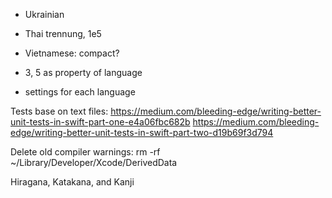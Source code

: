 - Ukrainian
- Thai trennung, 1e5
- Vietnamese: compact?

- 3, 5 as property of language
- settings for each language

Tests base on text files:
https://medium.com/bleeding-edge/writing-better-unit-tests-in-swift-part-one-e4a06fbc682b
https://medium.com/bleeding-edge/writing-better-unit-tests-in-swift-part-two-d19b69f3d794

Delete old compiler warnings:
rm -rf ~/Library/Developer/Xcode/DerivedData

Hiragana, Katakana, and Kanji
